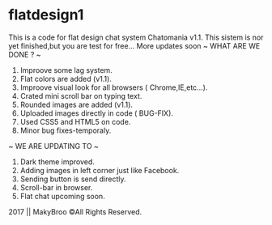 # flatdesign1
This is a code for flat design chat system Chatomania v1.1.
This sistem is nor yet finished,but you are test for free...
More updates soon
~ WHAT ARE WE DONE ? ~
1. Improove some lag system.
2. Flat colors are added (v1.1).
3. Improove visual look for all browsers ( Chrome,IE,etc...).
4. Crated mini scroll bar on typing text.
5. Rounded images are added (v1.1).
6. Uploaded images directly in code ( BUG-FIX).
7. Used CSS5 and HTML5 on code.
8. Minor bug fixes-temporaly.

~ WE ARE UPDATING TO ~
1. Dark theme improved.
2. Adding images in left corner just like Facebook.
3. Sending button is send directly.
4. Scroll-bar in browser.
5. Flat chat upcoming soon.

2017 || MakyBroo ©All Rights Reserved.
